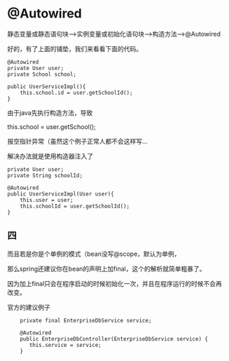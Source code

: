 # @Autowired

静态变量或静态语句块–&gt;实例变量或初始化语句块–&gt;构造方法–&gt;@Autowired

好的，有了上面的铺垫，我们来看看下面的代码。

```text
@Autowired
private User user;
private School school;

public UserServiceImpl(){
    this.school.id = user.getSchoolId();
}
```

由于java先执行构造方法，导致

this.school = user.getSchool\(\);

报空指针异常（虽然这个例子正常人都不会这样写...

解决办法就是使用构造器注入了

```text
private User user;
private String schoolId;

@Autowired
public UserServiceImpl(User user){
    this.user = user;
    this.schoolId = user.getSchoolId();
}
```

## 四

而且若是你是个单例的模式（bean没写@scope，默认为单例，

那么spring还建议你在bean的声明上加final，这个的解析就简单粗暴了。

因为加上final只会在程序启动的时候初始化一次，并且在程序运行的时候不会再改变。

官方的建议例子

```text
    private final EnterpriseDbService service;

    @Autowired
    public EnterpriseDbController(EnterpriseDbService service) {
       this.service = service;
    }
```


